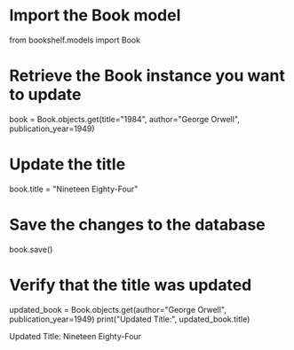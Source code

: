 # Import the Book model
from bookshelf.models import Book

# Retrieve the Book instance you want to update
book = Book.objects.get(title="1984", author="George Orwell", publication_year=1949)

# Update the title
book.title = "Nineteen Eighty-Four"

# Save the changes to the database
book.save()

# Verify that the title was updated
updated_book = Book.objects.get(author="George Orwell", publication_year=1949)
print("Updated Title:", updated_book.title)


Updated Title: Nineteen Eighty-Four
